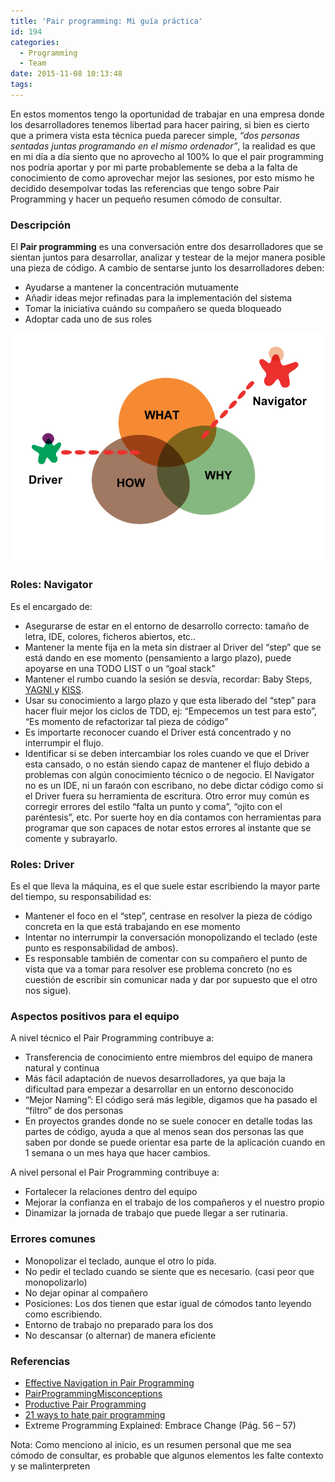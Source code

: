 ```yaml
---
title: 'Pair programming: Mi guía práctica'
id: 194
categories:
  - Programming
  - Team
date: 2015-11-08 10:13:48
tags:
---
```


En estos momentos tengo la oportunidad de trabajar en una empresa donde los desarrolladores tenemos libertad para hacer pairing, si bien es cierto que a primera vista esta técnica pueda parecer simple, _“dos personas sentadas juntas programando en el mismo ordenador”_, la realidad es que en mi día a día siento que no aprovecho al 100% lo que el pair programming nos podría aportar y por mi parte probablemente se deba a la falta de conocimiento de como aprovechar mejor las sesiones, por esto mismo he decidido desempolvar todas las referencias que tengo sobre Pair Programming y hacer un pequeño resumen cómodo de consultar.

<!-- more -->

### Descripción

El **Pair programming** es una conversación entre dos desarrolladores que se sientan juntos para desarrollar, analizar y testear de la mejor manera posible una pieza de código. A cambio de sentarse junto los desarrolladores deben:

*   Ayudarse a mantener la concentración mutuamente
*   Añadir ideas mejor refinadas para la implementación del sistema
*   Tomar la iniciativa cuándo su compañero se queda bloqueado
*   Adoptar cada uno de sus roles
&nbsp;

[![driver-navigator](/images/2015/11/driver-navigator.png)](/images/2015/11/driver-navigator.png)

### Roles: Navigator

Es el encargado de:

*   Asegurarse de estar en el entorno de desarrollo correcto: tamaño de letra, IDE, colores, ficheros abiertos, etc..
*   Mantener la mente fija en la meta sin distraer al Driver del “step” que se está dando en ese momento (pensamiento a largo plazo), puede apoyarse en una TODO LIST o un “goal stack”
*   Mantener el rumbo cuando la sesión se desvía, recordar: Baby Steps, [YAGNI ](https://en.wikipedia.org/wiki/You_aren)y [KISS](https://en.wikipedia.org/wiki/KISS_principle).
*   Usar su conocimiento a largo plazo y que esta liberado del “step” para hacer fluir mejor los ciclos de TDD, ej: “Empecemos un test para esto”, “Es momento de refactorizar tal pieza de código”
*   Es importarte reconocer cuando el Driver está concentrado y no interrumpir el flujo.
*   Identificar si se deben intercambiar los roles cuando ve que el Driver esta cansado, o no están siendo capaz de mantener el flujo debido a problemas con algún conocimiento técnico o de negocio.
El Navigator no es un IDE, ni un faraón con escribano, no debe dictar código como si el Driver fuera su herramienta de escritura. Otro error muy común es corregir errores del estilo “falta un punto y coma”, “ojito con el paréntesis”, etc. Por suerte hoy en día contamos con herramientas para programar que son capaces de notar estos errores al instante que se comente y subrayarlo.

### Roles: Driver

Es el que lleva la máquina, es el que suele estar escribiendo la mayor parte del tiempo, su responsabilidad es:

*   Mantener el foco en el “step”, centrase en resolver la pieza de código concreta en la que está trabajando en ese momento
*   Intentar no interrumpir la conversación monopolizando el teclado (este punto es responsabilidad de ambos).
*   Es responsable también de comentar con su compañero el punto de vista que va a tomar para resolver ese problema concreto (no es cuestión de escribir sin comunicar nada y dar por supuesto que el otro nos sigue).

### Aspectos positivos para el equipo

A nivel técnico el Pair Programming contribuye a:

*   Transferencia de conocimiento entre miembros del equipo de manera natural y continua
*   Más fácil adaptación de nuevos desarrolladores, ya que baja la dificultad para empezar a desarrollar en un entorno desconocido
*   “Mejor Naming”: El código será más legible, digamos que ha pasado el “filtro” de dos personas
*   En proyectos grandes donde no se suele conocer en detalle todas las partes de código, ayuda a que al menos sean dos personas las que saben por donde se puede orientar esa parte de la aplicación cuando en 1 semana o un mes haya que hacer cambios.

A nivel personal el Pair Programming contribuye a:

*   Fortalecer la relaciones dentro del equipo
*   Mejorar la confianza en el trabajo de los compañeros y el nuestro propio
*   Dinamizar la jornada de trabajo que puede llegar a ser rutinaria.

### Errores comunes

*   Monopolizar el teclado, aunque el otro lo pida.
*   No pedir el teclado cuando se siente que es necesario. (casi peor que monopolizarlo)
*   No dejar opinar al compañero
*   Posiciones: Los dos tienen que estar igual de cómodos tanto leyendo como escribiendo.
*   Entorno de trabajo no preparado para los dos
*   No descansar (o alternar) de manera eficiente

### Referencias

* [Effective Navigation in Pair Programming](https://www.thoughtworks.com/insights/blog/effective-navigation-in-pair-programming)
* [PairProgrammingMisconceptions](http://martinfowler.com/bliki/PairProgrammingMisconceptions.html)
* [Productive Pair Programming](http://www.carlosble.com/2015/07/productive-pair-programming/)
* [21 ways to hate pair programming](http://agilefocus.com/2009/01/06/21-ways-to-hate-pair-programming/)
* Extreme Programming Explained: Embrace Change (Pág. 56 – 57)

Nota: Como menciono al inicio, es un resumen personal que me sea cómodo de consultar, es probable que algunos elementos les falte contexto y se malinterpreten
